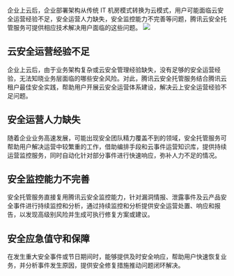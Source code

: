 企业上云后，企业部署架构从传统 IT 机房模式转换为云模式，用户可能面临云安全运营经验不足，安全运营人力缺失，安全监控能力不完善等问题，腾讯云安全托管服务可提供相应技术解决用户面临的这些问题。
![](https://main.qcloudimg.com/raw/771e478f622e35a920f47f3ae73a3cb2.png)

## 云安全运营经验不足

企业上云后，由于业务架构复杂或云安全管理经验缺失，没有足够的安全运营经验，无法知晓业务层面临的哪些安全风险。对此，腾讯云安全托管服务结合腾讯云租户最佳安全实践，帮助用户开展云安全运营体系建设，解决云上安全运营经验不足问题。

## 安全运营人力缺失

随着企业业务高速发展，可能出现安全团队精力覆盖不到的领域，安全托管服务可帮助用户解决运营中较繁重的工作，借助编排手段和云事件运营知识库，提供持续运营监控服务，同时自动化针对部分事件进行快速响应，弥补人力不足的情况。

## 安全监控能力不完善

安全托管服务直接复用腾讯云安全监控能力，针对漏洞情报、泄露事件及云产品安全事件进行持续监控和分析，通过持续监控和分析提供安全运营处置、响应和报告，以发现高级别风险并生成可执行修复方案或建议。

## 安全应急值守和保障

在发生重大安全事件或节日期间时，能够提供及时安全响应，帮助用户快速恢复业务，并分析事件发生原因，提供安全修复措施推动问题闭环解决。  
